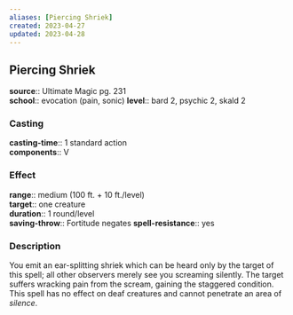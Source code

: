 ```yaml
---
aliases: [Piercing Shriek]
created: 2023-04-27
updated: 2023-04-28
---
```


## Piercing Shriek

**source**:: Ultimate Magic pg. 231  
**school**:: evocation (pain, sonic)
**level**:: bard 2, psychic 2, skald 2

### Casting

**casting-time**:: 1 standard action  
**components**:: V

### Effect

**range**:: medium (100 ft. + 10 ft./level)  
**target**:: one creature  
**duration**:: 1 round/level  
**saving-throw**:: Fortitude negates
**spell-resistance**:: yes

### Description

You emit an ear-splitting shriek which can be heard only by the target of this spell; all other observers merely see you screaming silently. The target suffers wracking pain from the scream, gaining the staggered condition. This spell has no effect on deaf creatures and cannot penetrate an area of *silence*.
